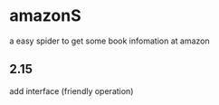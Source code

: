 # amazonS
a easy spider to get some book infomation at amazon

## 2.15
add interface (friendly operation)
